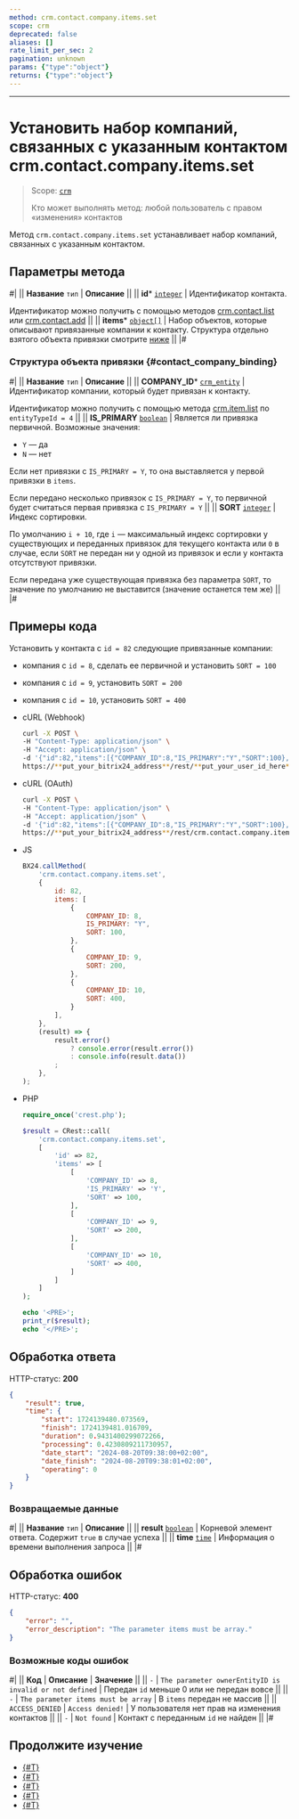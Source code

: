 ```yaml
---
method: crm.contact.company.items.set
scope: crm
deprecated: false
aliases: []
rate_limit_per_sec: 2
pagination: unknown
params: {"type":"object"}
returns: {"type":"object"}
---
```



---

# Установить набор компаний, связанных с указанным контактом crm.contact.company.items.set

> Scope: [`crm`](../../../scopes/permissions.md)
>
> Кто может выполнять метод: любой пользователь с правом «изменения» контактов

Метод `crm.contact.company.items.set` устанавливает набор компаний, связанных с указанным контактом.

## Параметры метода



#|
|| **Название**
`тип` | **Описание** ||
|| **id***
[`integer`][1] | Идентификатор контакта.

Идентификатор можно получить с помощью методов [crm.contact.list](../crm-contact-list.md) или [crm.contact.add](../crm-contact-add.md)
||
|| **items***
[`object[]`][1] | Набор объектов, которые описывают привязанные компании к контакту. Структура отдельно взятого объекта привязки смотрите [ниже](#contact_company_binding) ||
|#

### Структура объекта привязки {#contact_company_binding}



#|
|| **Название**
`тип` | **Описание** ||
|| **COMPANY_ID***
[`crm_entity`][2] | Идентификатор компании, который будет привязан к контакту.

Идентификатор можно получить с помощью метода [crm.item.list](../../universal/crm-item-list.md) по `entityTypeId = 4` ||
|| **IS_PRIMARY**
[`boolean`][1] | Является ли привязка первичной. Возможные значения:
- `Y` — да
- `N` — нет

Если нет привязки с `IS_PRIMARY = Y`, то она выставляется у первой привязки в `items`.

Если передано несколько привязок с `IS_PRIMARY = Y`, то первичной будет считаться первая привязка с `IS_PRIMARY = Y`
||
|| **SORT**
[`integer`][1] | Индекс сортировки.

По умолчанию `i + 10`, где `i` — максимальный индекс сортировки у существующих и переданных привязок для текущего контакта или `0` в случае, если `SORT` не передан ни у одной из привязок и если у контакта отсутствуют привязки.

Если передана уже существующая привязка без параметра `SORT`, то значение по умолчанию не выставится (значение останется тем же) ||
|#

## Примеры кода



Установить у контакта с `id = 82` следующие привязанные компании:
- компания с `id = 8`, сделать ее первичной и установить `SORT = 100`
- компания с `id = 9`, установить `SORT = 200`
- компания с `id = 10`, установить `SORT = 400`



- cURL (Webhook)

    ```bash
    curl -X POST \
    -H "Content-Type: application/json" \
    -H "Accept: application/json" \
    -d '{"id":82,"items":[{"COMPANY_ID":8,"IS_PRIMARY":"Y","SORT":100},{"COMPANY_ID":9,"SORT":200},{"COMPANY_ID":10,"SORT":400}]}' \
    https://**put_your_bitrix24_address**/rest/**put_your_user_id_here**/**put_your_webbhook_here**/crm.contact.company.items.set
    ```

- cURL (OAuth)

    ```bash
    curl -X POST \
    -H "Content-Type: application/json" \
    -H "Accept: application/json" \
    -d '{"id":82,"items":[{"COMPANY_ID":8,"IS_PRIMARY":"Y","SORT":100},{"COMPANY_ID":9,"SORT":200},{"COMPANY_ID":10,"SORT":400}],"auth":"**put_access_token_here**"}' \
    https://**put_your_bitrix24_address**/rest/crm.contact.company.items.set
    ```

- JS

    ```js
    BX24.callMethod(
        'crm.contact.company.items.set',
        {
            id: 82,
            items: [
                {
                    COMPANY_ID: 8,
                    IS_PRIMARY: "Y",
                    SORT: 100,
                },
                {
                    COMPANY_ID: 9,
                    SORT: 200,
                },
                {
                    COMPANY_ID: 10,
                    SORT: 400,
                }
            ],
        },
        (result) => {
            result.error()
                ? console.error(result.error())
                : console.info(result.data())
            ;
        },
    );
    ```

- PHP

    ```php
    require_once('crest.php');

    $result = CRest::call(
        'crm.contact.company.items.set',
        [
            'id' => 82,
            'items' => [
                [
                    'COMPANY_ID' => 8,
                    'IS_PRIMARY' => 'Y',
                    'SORT' => 100,
                ],
                [
                    'COMPANY_ID' => 9,
                    'SORT' => 200,
                ],
                [
                    'COMPANY_ID' => 10,
                    'SORT' => 400,
                ]
            ]
        ]
    );

    echo '<PRE>';
    print_r($result);
    echo '</PRE>';
    ```



## Обработка ответа

HTTP-статус: **200**

```json
{
    "result": true,
    "time": {
        "start": 1724139480.073569,
        "finish": 1724139481.016709,
        "duration": 0.9431400299072266,
        "processing": 0.4230809211730957,
        "date_start": "2024-08-20T09:38:00+02:00",
        "date_finish": "2024-08-20T09:38:01+02:00",
        "operating": 0
    }
}
```

### Возвращаемые данные

#|
|| **Название**
`тип` | **Описание** ||
|| **result**
[`boolean`][1] | Корневой элемент ответа. Содержит `true` в случае успеха ||
|| **time**
[`time`][1] | Информация о времени выполнения запроса ||
|#

## Обработка ошибок

HTTP-статус: **400**

```json
{
    "error": "",
    "error_description": "The parameter items must be array."
}
```



### Возможные коды ошибок

#|
|| **Код** | **Описание** | **Значение** ||
|| `-`     | `The parameter ownerEntityID is invalid or not defined` | Передан `id` меньше 0 или не передан вовсе ||
|| `-`     | `The parameter items must be array` | В `items` передан не массив ||
|| `ACCESS_DENIED` | `Access denied!` | У пользователя нет прав на изменения контактов ||
|| `-`     | `Not found` | Контакт с переданным `id` не найден ||
|#



## Продолжите изучение

- [{#T}](./crm-contact-company-add.md)
- [{#T}](./crm-contact-company-delete.md)
- [{#T}](./crm-contact-company-fields.md)
- [{#T}](./crm-contact-company-items-get.md)
- [{#T}](./crm-contact-company-items-delete.md)

[1]: ../../../data-types.md
[2]: ../../data-types.md

